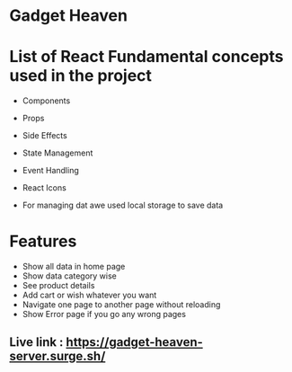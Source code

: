 # Gadget Heaven


# List of React Fundamental concepts used in the project

* Components
* Props
* Side Effects
* State Management
* Event Handling
*  React Icons


* For managing dat awe used local storage to save data

# Features 

* Show all data in home page 
* Show data category wise 
* See product details 
* Add cart or wish whatever you want 
* Navigate one page to another page without reloading
* Show Error page if you go any wrong pages



## Live link : https://gadget-heaven-server.surge.sh/
